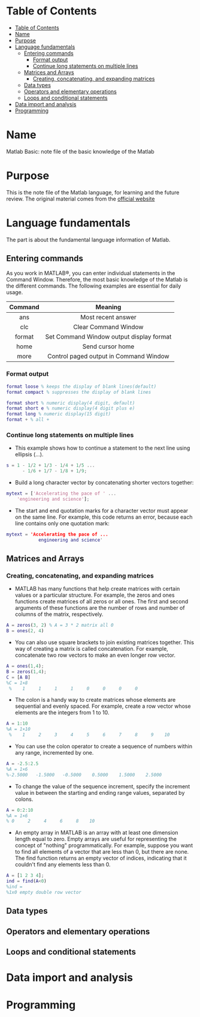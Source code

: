 [TOC levels=1-3]: #

# Table of Contents
- [Table of Contents](#table-of-contents)
- [Name](#name)
- [Purpose](#purpose)
- [Language fundamentals](#language-fundamentals)
  - [Entering commands](#entering-commands)
    - [Format output](#format-output)
    - [Continue long statements on multiple lines](#continue-long-statements-on-multiple-lines)
  - [Matrices and Arrays](#matrices-and-arrays)
    - [Creating, concatenating, and expanding matrices](#creating-concatenating-and-expanding-matrices)
  - [Data types](#data-types)
  - [Operators and elementary operations](#operators-and-elementary-operations)
  - [Loops and conditional statements](#loops-and-conditional-statements)
- [Data import and analysis](#data-import-and-analysis)
- [Programming](#programming)

# Name
Matlab Basic: note file of the basic knowledge of the Matlab

# Purpose
This is the note file of the Matlab language, for learning and the future review. The original material comes from the [official website](https://www.mathworks.com/help/matlab/index.html?s_tid=CRUX_lftnav)

# Language fundamentals
The part is about the fundamental language information of Matlab.

## Entering commands
As you work in MATLAB®, you can enter individual statements in the Command Window. Therefore, the most basic knowledge of the Matlab is the different commands. The following examples are essential for daily usage.

| Command |                  Meaning                 |
|:-------:|:----------------------------------------:|
|   ans   |            Most recent answer            |
|   clc   |           Clear Command Window           |
|  format | Set Command Window output display format |
|   home  |             Send cursor home             |
|   more  |  Control paged output in Command Window  |

### Format output 
```Matlab
format loose % keeps the display of blank lines(default)
format compact % suppresses the display of blank lines

format short % numeric display(4 digit, default)
format short e % numeric display(4 digit plus e)
format long % numeric display(15 digit)
format + % all +
```

### Continue long statements on multiple lines
- This example shows how to continue a statement to the next line using ellipsis (...).
```Matlab
s = 1 - 1/2 + 1/3 - 1/4 + 1/5 ...
      - 1/6 + 1/7 - 1/8 + 1/9;
```
- Build a long character vector by concatenating shorter vectors together:
```Matlab
mytext = ['Accelerating the pace of ' ...
    'engineering and science'];
```

- The start and end quotation marks for a character vector must appear on the same line. For example, this code returns an error, because each line contains only one quotation mark:
```Matlab
mytext = 'Accelerating the pace of ... 
            engineering and science'
```

## Matrices and Arrays
### Creating, concatenating, and expanding matrices
- MATLAB has many functions that help create matrices with certain values or a particular structure. For example, the zeros and ones functions create matrices of all zeros or all ones. The first and second arguments of these functions are the number of rows and number of columns of the matrix, respectively.
```Matlab
A = zeros(3, 2) % A = 3 * 2 matrix all 0
B = ones(2, 4)
```

- You can also use square brackets to join existing matrices together. This way of creating a matrix is called concatenation. For example, concatenate two row vectors to make an even longer row vector.
```Matlab
A = ones(1,4);
B = zeros(1,4);
C = [A B]
%C = 1×8
 %    1     1     1     1     0     0     0     0
```

- The colon is a handy way to create matrices whose elements are sequential and evenly spaced. For example, create a row vector whose elements are the integers from 1 to 10.
```Matlab
A = 1:10
%A = 1×10
 %    1     2     3     4     5     6     7     8     9    10
```
- You can use the colon operator to create a sequence of numbers within any range, incremented by one.
```Matlab
A = -2.5:2.5
%A = 1×6
%-2.5000   -1.5000   -0.5000    0.5000    1.5000    2.5000
```
- To change the value of the sequence increment, specify the increment value in between the starting and ending range values, separated by colons.
```Matlab
A = 0:2:10
%A = 1×6
% 0     2     4     6     8    10
```
- An empty array in MATLAB is an array with at least one dimension length equal to zero. Empty arrays are useful for representing the concept of "nothing" programmatically. For example, suppose you want to find all elements of a vector that are less than 0, but there are none. The find function returns an empty vector of indices, indicating that it couldn't find any elements less than 0.
```Matlab
A = [1 2 3 4];
ind = find(A<0)
%ind =
%1x0 empty double row vector
```


## Data types

## Operators and elementary operations

## Loops and conditional statements



# Data import and analysis


# Programming